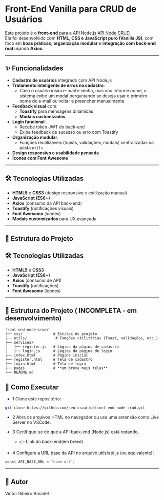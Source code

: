 
# Front-End Vanilla para CRUD de Usuários

Este projeto é o **front-end** para a API Node.js [API Node CRUD](link-da-api-se-tiver).  
Ele foi desenvolvido com **HTML, CSS e JavaScript puro (Vanilla JS)**, com foco em **boas práticas**, **organização modular** e **integração com back-end real** usando **Axios**.

---

## ✨ Funcionalidades

- **Cadastro de usuários** integrado com API Node.js
- **Tratamento inteligente de erros no cadastro**:
  - Caso o usuário insira e-mail e senha, mas não informe nome, o sistema exibe um modal perguntando se deseja usar o primeiro nome do e-mail ou voltar e preencher manualmente
- **Feedback visual** com:
  - **Toastify** para mensagens dinâmicas
  - **Modais customizados**
- **Login funcional**:
  - Recebe token JWT do back-end
  - Exibe feedback de sucesso ou erro com Toastify
- **Organização modular**:
  - Funções reutilizáveis (toasts, validações, modais) centralizadas na pasta `utils`
- **Design responsivo e usabilidade pensada**
- **Ícones com Font Awesome**

---

## 🛠️ Tecnologias Utilizadas

- **HTML5** e **CSS3** (design responsivo e estilização manual)
- **JavaScript (ES6+)**
- **Axios** (consumo da API back-end)
- **Toastify** (notificações visuais)
- **Font Awesome** (ícones)
- **Modais customizados** para UX avançada

---

## 📂 Estrutura do Projeto

## 🛠️ Tecnologias Utilizadas

- **HTML5** e **CSS3**
- **JavaScript (ES6+)**
- **Axios** (consumo de API)
- **Toastify** (notificações)
- **Font Awesome** (ícones)

---

## 📂 Estrutura do Projeto ( INCOMPLETA - em desenvolvimento)

```plaintext
front-end-node-crud/
├── css/              # Estilos do projeto
├── utils/             # Funções utilitárias (Toast, validações, etc.)
├── services/
│   ├── register.js   # Lógica da página de cadastro
│   ├── login.js      # Lógica da página de login
├── index.html        # Página inicial
├── register.html     # Tela de cadastro
├── login.html        # Tela de login
├── pages             # **em breve mais telas**
└── README.md
```

## 🚀 Como Executar
- 1 Clone este repositório:

```bash
git clone https://github.com/seu-usuario/front-end-node-crud.git
```

- 2 Abra os arquivos HTML no navegador ou use uma extensão como Live Server no VSCode.

- 3 Certifique-se de que a API back-end (Node.js) está rodando.
  - 👉 Link do back-end(em breve) 

- 4 Configure a URL base da API no arquivo utils/api.js (ou equivalente):
```bash
const API_BASE_URL = "nome-url";
```

---

## 👤 Autor
Victor Ribeiro Baradel

